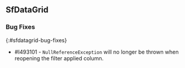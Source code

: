 ## SfDataGrid

### Bug Fixes
{:#sfdatagrid-bug-fixes}

* \#I493101 - `NullReferenceException` will no longer be thrown when reopening the filter applied column.
